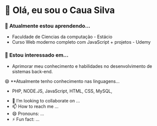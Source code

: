 # 👋 Olá, eu sou o Caua Silva

### 🌱 **Atualmente estou aprendendo...**
<ul dir="auto">
  <li>Faculdade de Ciencias da computação - Estácio</li>
  <li>Curso Web moderno completo com JavaScript + projetos - Udemy</li>
</ul>

### 👀 **Estou interessado em...**
<ul dir="auto">
  <li>Aprimorar meu conhecimento e habilidades no desenvolvimento de sistemas back-end.</li>
</ul>

😄 **Atualmente tenho conhecimento nas linguagens...
<ul dir="auto">
  <li>PHP, NODE.JS, JavaScript, HTML, CSS, MySQL, </li>
</ul>

- 💞️ I’m looking to collaborate on ...
- 📫 How to reach me ...
- 😄 Pronouns: ...
- ⚡ Fun fact: ...

<!---
CauaSilvaDev/CauaSilvaDev is a ✨ special ✨ repository because its `README.md` (this file) appears on your GitHub profile.
You can click the Preview link to take a look at your changes.
--->
